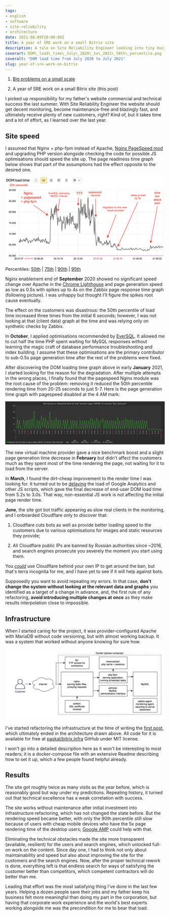 ```yaml
---
tags:
- english
- software
- site-reliability
- architecture
date: 2021-08-09T20:00:00Z
title: A year of SRE work on a small Bitrix site
description: A tale on Site Reliability Engineer looking into tiny business web service performance and reliability
coverart: DOM\_load\_time\_July\_2020\_to\_2021\_50th\_percentile.png
coveralt: "DOM load time from July 2020 to July 2021"
slug: year-of-sre-work-on-bitrix
---
```


1. [Big problems on a small scale](/2020/small-forms/)

2. A year of SRE work on a small Bitrix site (this post)

I picked up responsibility for my father's website commercial and technical success the last summer. With Site Reliability Engineer the website should get decent monitoring, become maintenance-free and blazingly fast, and ultimately receive plenty of new customers, right? Kind of, but it takes time and a lot of effort, as I learned over the last year.

## Site speed

I assumed that Nginx + php-fpm instead of Apache, [Nginx PageSpeed mod](https://github.com/apache/incubator-pagespeed-ng) and upgrading PHP version alongside checking the code for possible JS optimisations should speed the site up. The page readiness time graph below shows that part of the assumptions had the effect opposite to the desired one.

![DOM load time from July 2020 to July 2021, 50th percentile](DOM_load_time_July_2020_to_2021_50th_percentile.png)

Percentiles: [50th](DOM_load_time_July_2020_to_2021_50th_percentile.png) | [75th](DOM_load_time_July_2020_to_2021_75th_percentile.png) | [90th](DOM_load_time_July_2020_to_2021_90th_percentile.png) | [95th](DOM_load_time_July_2020_to_2021_95th_percentile.png)

<!--more-->

Nginx enablement end of **September** 2020 showed no significant speed change over Apache in the [Chrome Lighthouse](https://developers.google.com/web/tools/lighthouse) and page generation speed as low as 0.5s with spikes up to 4s on the Zabbix page response time graph (following picture). I was unhappy but thought I'll figure the spikes root cause eventually.

The effect on the customers was disastrous: the 50th percentile of load time increased three times from the initial 6 seconds; however, I was not looking at that (client data) graph at the time and was relying only on synthetic checks by Zabbix.

In **October**, I applied optimisations recommended by [EverSQL](https://www.eversql.com). It allowed me to cut half the time PHP spent waiting for MySQL responses without learning the magic craft of database performance troubleshooting and index building. I assume that these optimisations are the primary contributor to sub-0.5s page generation time after the rest of the problems were fixed.

After discovering the DOM loading time graph above in early **January** 2021, I started looking for the reason for the degradation. After multiple attempts in the wrong places, I finally found that the pagespeed Nginx module was the root cause of the problem: removing it reduced the 50th percentile rendering time from 20-25 seconds to just 5-7. Here is the page generation time graph with pagespeed disabled at the 4 AM mark:

![pagespeed hurts performance, page generation time metric](after_pagespeed.png)

The new virtual machine provider gave a nice benchmark boost and a slight page generation time decrease in **February** but didn't affect the customers much as they spent most of the time rendering the page, not waiting for it to load from the server.

In **March**, I found the dirt-cheap improvement to the render time I was looking for. It turned out to be [delaying](https://constantsolutions.dk/2020/06/delay-loading-of-google-analytics-google-tag-manager-script-for-better-pagespeed-score-and-initial-load/) the load of Google Analytics and other JS scripts, which gave the final decrease of end-user DOM load time from 5.2s to 3.0s. That way, non-essential JS work is not affecting the initial page render time.

**June**, the site got bot traffic appearing as slow real clients in the monitoring, and I onboarded Cloudflare only to discover that:

1. Cloudflare cuts bots as well as provide better loading speed to the customers due to various optimisations for images and static resources they provide;

2. All Cloudflare public IPs are banned by Russian authorities since \~2016, and search engines prosecute you severely the moment you start using them.

You [*could*](https://community.cloudflare.com/t/reverse-proxy-infront-of-cloudflare/33972/8?u=favor.group2015) use Cloudflare behind your own IP to get around the ban, but that's terra incognita for me, and I have yet to see if it will help against bots.

Supposedly you want to avoid repeating my errors. In that case, **don't change the system without looking at the relevant data and graphs** you identified as a target of a change in advance, and, the first rule of any refactoring, **avoid introducing multiple changes at once** as they make results interpolation close to impossible.

## Infrastructure

When I started caring for the project, it was provider-configured Apache with MariaDB without code versioning, but with almost working backup. It was a system that worked without anyone knowing for sure how.

![small Bitrix project architecture](favor-group-architecture.png)

I've started refactoring the infrastructure at the time of writing the [first post](/2020/small-forms/), which ultimately ended in the architecture drawn above. All code for it is available for free at [paskal/bitrix.infra](https://github.com/paskal/bitrix.infra) GitHub under MIT license.

I won't go into a detailed description here as it won't be interesting to most readers; it is a docker-compose file with an extensive Readme describing how to set it up, which a few people found helpful already.

## Results

The site got roughly twice as many visits as the year before, which is reasonably good but way under my predictions. Repeating history, it turned out that technical excellence has a weak correlation with success.

The site works without maintenance after initial investment into infrastructure refactoring, which has not changed the state before. But the rendering speed became better, with only the 90th percentile still slow because of users with cheap mobile devices who have the 5x page rendering time of the desktop users; [Google AMP](https://developers.google.com/amp) could help with that.

Eliminating the technical obstacles made the site more transparent (available, resilient) for the users and search engines, which unlocked full-on work on the content. Since day one, I had to think not only about maintainability and speed but also about improving the site for the customers and the search engines. Now, after the proper technical rework is done, everything left is that endless search for ways of satisfying the customer better than competitors, which competent contractors will do better than me.

Leading that effort was the most satisfying thing I've done in the last few years. Helping a dozen people save their jobs and my father keep his business felt more meaningful than doing my part in the corporation, but having that corporate work experience and the world's best experts working alongside me was the precondition for me to bear that load.
